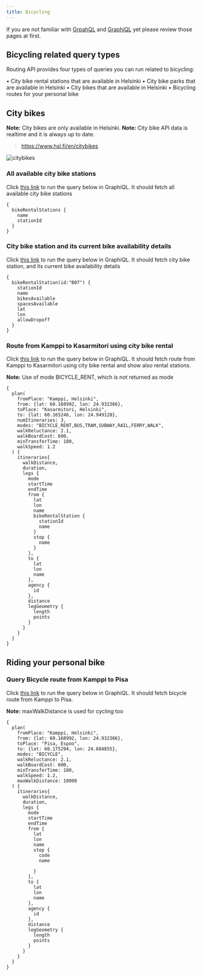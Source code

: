 ```yaml
---
title: Bicycling
---
```


If you are not familiar with [GrpahQL](../0-graphql) and [GraphiQL](../1-graphiql) yet please review those pages at first.

## Bicycling related query types

Routing API provides four types of queries you can run related to bicycling:

•	City bike rental stations that are available in Helsinki
•	City bike parks that are available in Helsinki
•	City bikes that are available in Helsinki
•	Bicycling routes for your personal bike

## City bikes

**Note:** City bikes are only available in Helsinki.
**Note:** City bike API data is realtime and it is always up to date.

> https://www.hsl.fi/en/citybikes

![citybikes](./citybikes.png)

### All available city bike stations

Click [this link]() to run the query below in GraphiQL. It should fetch all available city bike stations

```
{
  bikeRentalStations {
    name
    stationId
  }
}
```

### City bike station and its current bike availability details

Click [this link]() to run the query below in GraphiQL. It should fetch city bike station, and its current bike availability details

```
{
  bikeRentalStation(id:"B07") {
    stationId
    name
    bikesAvailable
    spacesAvailable
    lat
    lon
    allowDropoff
  }
}
```

### Route from Kamppi to Kasarmitori using city bike rental

Click [this link]() to run the query below in GraphiQL. It should fetch route from Kamppi to Kasarmitori using city bike rental and show also rental stations.

**Note:** Use of mode BICYCLE_RENT, which is not returned as mode

```
{
  plan(
    fromPlace: "Kamppi, Helsinki",
    from: {lat: 60.168992, lon: 24.932366},
    toPlace: "Kasarmitori, Helsinki",
    to: {lat: 60.165246, lon: 24.949128},
    numItineraries: 3,
    modes: "BICYCLE_RENT,BUS,TRAM,SUBWAY,RAIL,FERRY,WALK",
    walkReluctance: 2.1,
    walkBoardCost: 600,
    minTransferTime: 180,
    walkSpeed: 1.2
  ) {
    itineraries{
      walkDistance,
      duration,
      legs {
        mode
        startTime
        endTime
        from {
          lat
          lon
          name
          bikeRentalStation {
            stationId
            name
          }
          stop {
            name
          }
        },
        to {
          lat
          lon
          name
        },
        agency {
          id
        },
        distance
        legGeometry {
          length
          points
        }
      }
    }
  }
}
```

## Riding your personal bike

### Query Bicycle route from Kamppi to Pisa

Click [this link]() to run the query below in GraphiQL. It should fetch bicycle route from Kamppi to Pisa.

**Note:** maxWalkDistance is used for cycling too

```
{
  plan(
    fromPlace: "Kamppi, Helsinki",
    from: {lat: 60.168992, lon: 24.932366},
    toPlace: "Pisa, Espoo",
    to: {lat: 60.175294, lon: 24.684855},
    modes: "BICYCLE",
    walkReluctance: 2.1,
    walkBoardCost: 600,
    minTransferTime: 180,
    walkSpeed: 1.2,
    maxWalkDistance: 10000
  ) {
    itineraries{
      walkDistance,
      duration,
      legs {
        mode
        startTime
        endTime
        from {
          lat
          lon
          name
          stop {
            code
            name

          }
        },
        to {
          lat
          lon
          name
        },
        agency {
          id
        },
        distance
        legGeometry {
          length
          points
        }
      }
    }
  }
}
```
